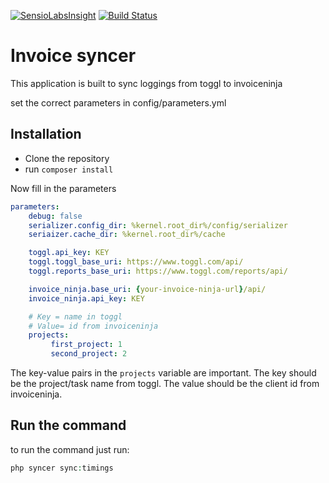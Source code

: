 [![SensioLabsInsight](https://insight.sensiolabs.com/projects/c75bd15a-5d40-4879-9a2f-23e4a6b683e0/mini.png)](https://insight.sensiolabs.com/projects/c75bd15a-5d40-4879-9a2f-23e4a6b683e0)
[![Build Status](https://travis-ci.org/Matth--/toggl-invoiceninja-sync.svg?branch=master)](https://travis-ci.org/Matth--/toggl-invoiceninja-sync)

# Invoice syncer
This application is built to sync loggings from toggl to invoiceninja

set the correct parameters in config/parameters.yml

## Installation

- Clone the repository
- run `composer install`

Now fill in the parameters
```yaml
parameters:
    debug: false
    serializer.config_dir: %kernel.root_dir%/config/serializer
    seriaizer.cache_dir: %kernel.root_dir%/cache

    toggl.api_key: KEY
    toggl.toggl_base_uri: https://www.toggl.com/api/
    toggl.reports_base_uri: https://www.toggl.com/reports/api/

    invoice_ninja.base_uri: {your-invoice-ninja-url}/api/
    invoice_ninja.api_key: KEY

    # Key = name in toggl
    # Value= id from invoiceninja
    projects:
         first_project: 1
         second_project: 2
```

The key-value pairs in the `projects` variable are important. The key should be the project/task name from toggl. The value should be the client id from invoiceninja.

## Run the command
to run the command just run:

```php
php syncer sync:timings
```
